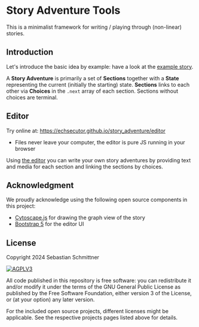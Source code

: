 # Story Adventure Tools

This is a minimalist framework for writing / playing through (non-linear) stories.

## Introduction

Let's introduce the basic idea by example: have a look at the [example story](editor/example_story.json).

A **Story Adventure** is primarily a set of **Sections** together with a **State** representing the current (initially the starting) state.
**Sections** links to each other via **Choices** in the `.next` array of each section. Sections without choices are terminal.

## Editor

Try online at: https://echsecutor.github.io/story_adventure/editor
- Files never leave your computer, the editor is pure JS running in your browser

Using [the editor](./editor/) you can write your own story adventures by providing text and media for each section and linking the sections by choices.


## Acknowledgment

We proudly acknowledge using the following open source components in this project:

- [Cytoscape.js](https://github.com/cytoscape/cytoscape.js) for drawing the graph view of the story
- [Bootstrap 5](https://github.com/twbs/bootstrap) for the editor UI

## License

Copyright 2024 Sebastian Schmittner

<a href="https://www.gnu.org/licenses/agpl-3.0.html">
<img alt="AGPLV3" style="border-width:0" src="https://www.gnu.org/graphics/agplv3-with-text-162x68.png" /><br />
</a>

All code published in this repository is free software: you can redistribute it and/or modify it under the terms of the
GNU General Public License as published by the Free Software Foundation, either version 3 of the License, or
(at your option) any later version.

For the included open source projects, different licenses might be applicable. See the respective projects pages listed above for details.
</a>
